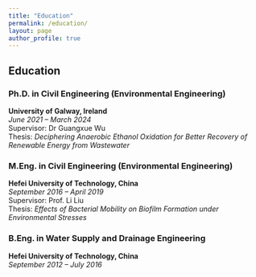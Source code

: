 ```yaml
---
title: "Education"
permalink: /education/
layout: page
author_profile: true
---
```


## Education

### Ph.D. in Civil Engineering (Environmental Engineering)  
**University of Galway, Ireland**  
*June 2021 – March 2024*  
Supervisor: Dr Guangxue Wu  
Thesis: *Deciphering Anaerobic Ethanol Oxidation for Better Recovery of Renewable Energy from Wastewater*

### M.Eng. in Civil Engineering (Environmental Engineering)  
**Hefei University of Technology, China**  
*September 2016 – April 2019*  
Supervisor: Prof. Li Liu  
Thesis: *Effects of Bacterial Mobility on Biofilm Formation under Environmental Stresses*

### B.Eng. in Water Supply and Drainage Engineering  
**Hefei University of Technology, China**  
*September 2012 – July 2016*
